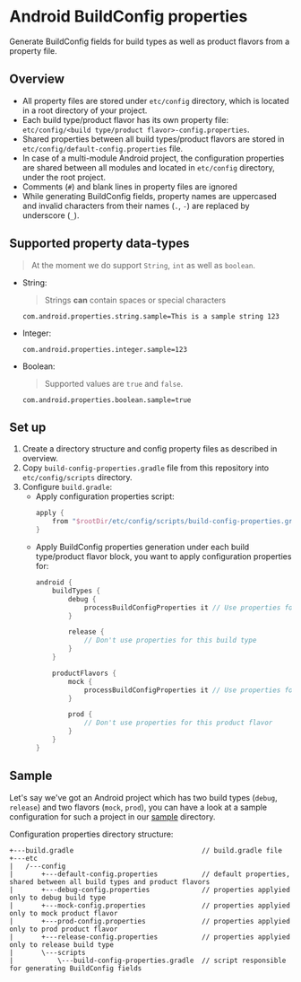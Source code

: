 # Android BuildConfig properties
Generate BuildConfig fields for build types as well as product flavors from a property file.

## Overview
- All property files are stored under `etc/config` directory, which is located in a root directory of your project.
- Each build type/product flavor has its own property file: `etc/config/<build type/product flavor>-config.properties`.
- Shared properties between all build types/product flavors are stored in `etc/config/default-config.properties` file.
- In case of a multi-module Android project, the configuration properties are shared between all modules and located in `etc/config` directory, under the root project. 
- Comments (`#`) and blank lines in property files are ignored
- While generating BuildConfig fields, property names are uppercased and invalid characters from their names (`.`, `-`) are replaced by underscore (`_`). 

## Supported property data-types
> At the moment we do support `String`, `int` as well as `boolean`.

- String:
    > Strings **can** contain spaces or special characters

    ```properties
    com.android.properties.string.sample=This is a sample string 123
    ```

- Integer:
    ```properties
    com.android.properties.integer.sample=123
    ```

- Boolean:
    > Supported values are `true` and `false`.

    ```properties
    com.android.properties.boolean.sample=true
    ```

## Set up
1. Create a directory structure and config property files as described in overview.
2. Copy `build-config-properties.gradle` file from this repository into `etc/config/scripts` directory.
3. Configure `build.gradle`:
    - Apply configuration properties script:
        ```groovy
        apply {
            from "$rootDir/etc/config/scripts/build-config-properties.gradle"
        }
        ```
    - Apply BuildConfig properties generation under each build type/product flavor block, you want to apply configuration properties for:
        ```groovy
        android {
            buildTypes {
                debug {
                    processBuildConfigProperties it // Use properties for this build type
                }
        
                release {
                    // Don't use properties for this build type
                }
            }
        
            productFlavors {
                mock {
                    processBuildConfigProperties it // Use properties for this product flavor
                }
        
                prod {
                    // Don't use properties for this product flavor
                }
            }
        }
        ```

## Sample
Let's say we've got an Android project which has two build types (`debug`, `release`) and two flavors (`mock`, `prod`), you can have a look at a sample configuration for such a project in our [sample](sample) directory.

Configuration properties directory structure:
```
+---build.gradle                                // build.gradle file
+---etc
|   /---config
|       +---default-config.properties           // default properties, shared between all build types and product flavors
|       +---debug-config.properties             // properties applyied only to debug build type
|       +---mock-config.properties              // properties applyied only to mock product flavor
|       +---prod-config.properties              // properties applyied only to prod product flavor
|       +---release-config.properties           // properties applyied only to release build type
|       \---scripts
|           \---build-config-properties.gradle  // script responsible for generating BuildConfig fields
```
